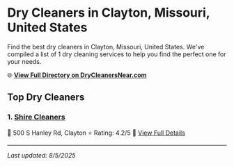 # Dry Cleaners in Clayton, Missouri, United States

Find the best dry cleaners in Clayton, Missouri, United States. We've compiled a list of 1 dry cleaning services to help you find the perfect one for your needs.

🌐 **[View Full Directory on DryCleanersNear.com](https://drycleanersnear.com/city/US/Missouri/Clayton)**

## Top Dry Cleaners

### 1. [Shire Cleaners](https://drycleanersnear.com/dryCleaner/686f1ee11cef475d4de83ed5/shire-cleaners)
📍 500 S Hanley Rd, Clayton
⭐ Rating: 4.2/5
🔗 [View Full Details](https://drycleanersnear.com/dryCleaner/686f1ee11cef475d4de83ed5/shire-cleaners)


---

*Last updated: 8/5/2025*
